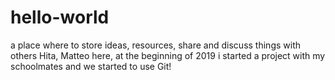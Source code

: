 # hello-world
a place where to store ideas, resources, share and discuss things with others
Hita, Matteo here, at the beginning of 2019 i started a project with my schoolmates and we started to use Git!
